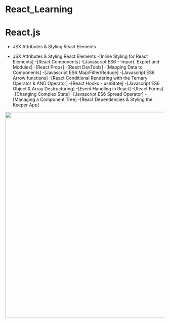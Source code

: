 # React_Learning

# React.js

- JSX Attributes & Styling React Elements

- JSX Attributes & Styling React Elements
-[Inline Styling for React Elements]
-[React Components]
-[Javascript ES6 - Import, Export and Modules]
-[React Props]
-[React DevTools]
-[Mapping Data to Components]
-[Javascript ES6 Map/Filter/Reduce]
-[Javascript ES6 Arrow functions]
-[React Conditional Rendering with the Ternary Operator & AND Operator]
-[React Hooks - useState]
-[Javascript ES6 Object & Array Destructuring]
-[Event Handling in React]
-[React Forms]
-[Changing Complex State]
-[Javascript ES6 Spread Operator]
-[Managing a Component Tree]
-[React Dependencies & Styling the Keeper App]


 
 <img src = "http://g.recordit.co/2V9yoLie9W.gif" width = 650> <br>
